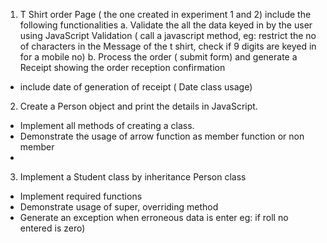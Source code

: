 1.	T Shirt order Page ( the one created in experiment 1 and 2) include the following functionalities 
a. Validate the all the data keyed in by the user using JavaScript Validation ( call a javascript method, eg: restrict the no of characters in the Message of the t shirt, check if 9 digits are keyed in for a mobile no)
b. Process the order ( submit form) and generate a Receipt showing the order reception confirmation
 - include date of generation of receipt ( Date class usage)
   
2.	Create a Person object and print the details in JavaScript.
- Implement all methods of creating a class. 
-  Demonstrate the usage of arrow function as  member function or non member
- 
3.	Implement a Student class by inheritance Person class
-	Implement required functions
-	Demonstrate usage of super, overriding method
-	Generate an exception when erroneous data is enter eg: if roll no entered is zero)

